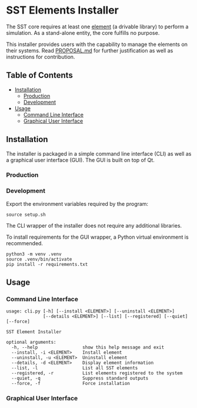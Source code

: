 # SST Elements Installer

The SST core requires at least one [element](http://sst-simulator.org/SSTPages/SSTDeveloperElementSummaryInfo/) (a drivable library) to perform a simulation. As a stand-alone entity, the core fulfills no purpose.

This installer provides users with the capability to manage the elements on their systems. Read [PROPOSAL.md](docs/PROPOSAL.md) for further justification as well as instructions for contribution.

## Table of Contents

- [Installation](#installation)
  - [Production](#production)
  - [Development](#development)
- [Usage](#usage)
  - [Command Line Interface](#command-line-interface)
  - [Graphical User Interface](#graphical-user-interface)

## Installation

The installer is packaged in a simple command line interface (CLI) as well as a graphical user interface (GUI). The GUI is built on top of Qt.

### Production

### Development

Export the environment variables required by the program:
```shell
source setup.sh
```

The CLI wrapper of the installer does not require any additional libraries.

To install requirements for the GUI wrapper, a Python virtual environment is recommended.
```shell
python3 -m venv .venv
source .venv/bin/activate
pip install -r requirements.txt
```

## Usage

### Command Line Interface

```
usage: cli.py [-h] [--install <ELEMENT>] [--uninstall <ELEMENT>]
              [--details <ELEMENT>] [--list] [--registered] [--quiet] [--force]

SST Element Installer

optional arguments:
  -h, --help                 show this help message and exit
  --install, -i <ELEMENT>    Install element
  --uninstall, -u <ELEMENT>  Uninstall element
  --details, -d <ELEMENT>    Display element information
  --list, -l                 List all SST elements
  --registered, -r           List elements registered to the system
  --quiet, -q                Suppress standard outputs
  --force, -f                Force installation

```

### Graphical User Interface

